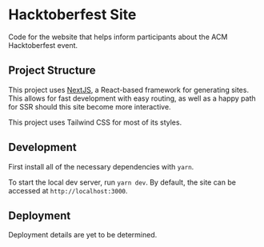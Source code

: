 # Hacktoberfest Site

Code for the website that helps inform participants about the ACM Hacktoberfest event.

## Project Structure

This project uses [NextJS](https://nextjs.org/), a React-based framework for generating sites. This allows for fast development with easy routing, as well as a happy path for SSR should this site become more interactive.

This project uses Tailwind CSS for most of its styles.

## Development

First install all of the necessary dependencies with `yarn`.

To start the local dev server, run `yarn dev`. By default, the site can be accessed at `http://localhost:3000`.

## Deployment

Deployment details are yet to be determined.
